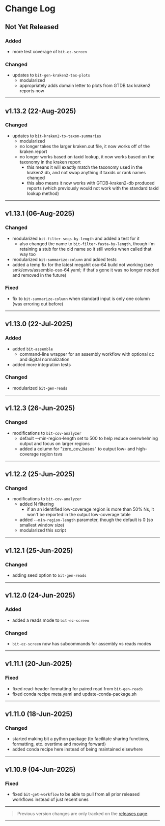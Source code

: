 # Change Log
<!-- 
## v (dd-mmm-yyyy)

### Added

### Changed

### Fixed

---

-->

## Not Yet Released

### Added
- more test coverage of `bit-ez-screen`

### Changed
- updates to `bit-gen-kraken2-tax-plots`
  - modularized
  - appropriately adds domain letter to plots from GTDB tax kraken2 reports now

---

## v1.13.2 (22-Aug-2025)

### Changed
- updates to `bit-kraken2-to-taxon-summaries`
  - modularized
  - no longer takes the larger kraken.out file, it now works off of the kraken.report
  - no longer works based on taxid lookup, it now works based on the taxonomy in the kraken report
    - this means it will exactly match the taxonomy used in the kraken2 db, and not swap anything if taxids or rank names changed
    - this also means it now works with GTDB-kraken2-db produced reports (which previously would not work with the standard taxid lookup method)

---

## v1.13.1 (06-Aug-2025)

### Changed
- modularized `bit-filter-seqs-by-length` and added a test for it
  - also changed the name to `bit-filter-fasta-by-length`, though i'm retaining a stub for the old name so it still works when called that way too
- modularized `bit-summarize-column` and added tests
- added a temp fix for the latest megahit osx-64 build not working (see smk/envs/assemble-osx-64.yaml; if that's gone it was no longer needed and removed in the future)

### Fixed 
- fix to `bit-summarize-column` when standard input is only one column (was erroring out before)

---

## v1.13.0 (22-Jul-2025)

### Added
- added `bit-assemble`
  - command-line wrapper for an assembly workflow with optional qc and digital normalization
- added more integration tests

### Changed
- modularized `bit-gen-reads`

---

## v1.12.3 (26-Jun-2025)

### Changed
- modifications to `bit-cov-analyzer`
  - default --min-region-length set to 500 to help reduce overwhelming output and focus on larger regions
  - added a column for "zero_cov_bases" to output low- and high-coverage region tsvs

---

## v1.12.2 (25-Jun-2025)

### Changed
- modifications to `bit-cov-analyzer`
  - added N filtering
    - if an an identified low-coverage region is more than 50% Ns, it won't be reported in the output low-coverage table
  - added `--min-region-length` parameter, though the default is 0 (so smallest window size)
  - modularized this script

---

## v1.12.1 (25-Jun-2025)

### Changed
- adding seed option to `bit-gen-reads`

---

## v1.12.0 (24-Jun-2025)

### Added
- added a reads mode to `bit-ez-screen` 

### Changed
- `bit-ez-screen` now has subcommands for assembly vs reads modes

---

## v1.11.1 (20-Jun-2025)

### Fixed 
- fixed read-header formatting for paired read from `bit-gen-reads`
- fixed conda recipe meta.yaml and update-conda-package.sh

---

## v1.11.0 (18-Jun-2025)

### Changed
- started making bit a python package (to facilitate sharing functions, formatting, etc. overtime and moving forward)
- added conda recipe here instead of being maintained elsewhere

---

## v1.10.9 (04-Jun-2025)

### Fixed 
- fixed `bit-get-workflow` to be able to pull from all prior released workflows instead of just recent ones

---

> Previous version changes are only tracked on the [releases page](https://github.com/AstrobioMike/bit/releases).

---